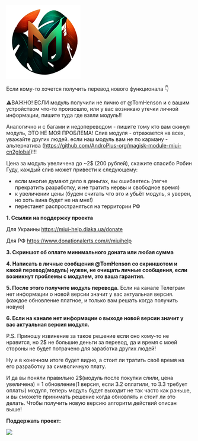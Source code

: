 <img src="https://raw.githubusercontent.com/kazhemons/CNtoRU/main/img/Logo.png">

Если кому-то хочется получить перевод нового функционала 👇

⚠️ВАЖНО! ЕСЛИ модуль получили не лично от @TomHenson и с вашим устройством что-то произошло, или у вас возникаю утечки личной информации, пишите туда где взяли модуль!! 

Аналогично и с багами и недопереводом - пишите тому кто вам скинул модуль, ЭТО НЕ МОЯ ПРОБЛЕМА! Слив модуля - отражается на всех, уважайте других людей. если наш модуль вам не по карману - альтернатива (https://github.com/AndroPlus-org/magisk-module-miui-cn2global)!!! 

Цена за модуль увеличена до ~2$ (200 рублей), скажите спасибо Робин Гуду, каждый слив может привести к следующему:
- если многие думают дело в деньгах, вы ошибаетесь (легче прекратить разработку, и не тратить нервы и свободное время)
- к увеличении цены (будем считать что это и убьёт модуль, я уверен, но хоть вина будет не на мне!)
- перестанет распространяться на территории РФ

**1. Ссылки на поддержку проекта**
   
Для Украины https://miui-help.diaka.ua/donate

Для РФ https://www.donationalerts.com/r/miuihelp

**3. Скриншот об оплате минимального доната или любая сумма**

**4. Написать в личные сообщения @TomHenson со скриншотом и какой перевод(модуль) нужен, не очищать личные сообщения, если возникнут проблемы с модулем, это ваша гарантия.**

**5. После этого получите модуль перевода.**
Если на канале Телеграм нет информации о новой версии значит у вас актуальная версия.(каждое обновление платное, и только вам решать когда получить новую)

**6. Если на канале нет информации о выходе новой версии значит у вас актуальная версия модуля.**

P.S. Приношу извинение за такое решение если оно кому-то не нравится, но 2$ не большие деньги за перевод, да и время с моей стороны не будет  потрачено для заработка других людей! 

Ну и в конечном итоге будет видно, а стоит ли тратить своё время на его разработку за символичную плату.

И да вы поняли правильно 2$(модуль после покупки слили, цена увеличена) = 1 обновление(1 версия, если 3.2 оплатили, то 3.3 требует оплаты) модуля, теперь модуль будет выходит не так часто как раньше, и вы сможете принимать решение когда обновлять и стоит ли это делать. Чтобы получить новую версию алгоритм действий описан выше!

**Поддержать проект:** 

<a href="https://www.donationalerts.com/r/miuihelp"><img src="https://img.shields.io/badge/DonationAlerts-Поддержать-green?longCache=true&style=flat"> </a>

